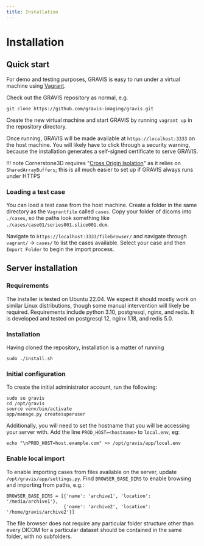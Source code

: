 ```yaml
---
title: Installation
---
```

# Installation

## Quick start

For demo and testing purposes, GRAVIS is easy to run under a virtual machine using [Vagrant](). 

Check out the GRAVIS repository as normal, e.g.

```
git clone https://github.com/gravis-imaging/gravis.git
```

Create the new virtual machine and start GRAVIS by running `vagrant up` in the repository directory. 

Once running, GRAVIS will be made available at `https://localhost:3333` on the host machine. You will likely have to click through a security warning, because the installation generates a self-signed certificate to serve GRAVIS. 

!!! note
    Cornerstone3D requires "[Cross Origin Isolation](https://web.dev/articles/why-coop-coep)" as it relies on `SharedArrayBuffers`; this is all much easier to set up if GRAVIS always runs under HTTPS

### Loading a test case

You can load a test case from the host machine. Create a folder in the same directory as the `Vagrantfile` called `cases`. Copy your folder of dicoms into `./cases`, so the paths look something like `./cases/case01/series001.slice001.dcm`. 

Navigate to `https://localhost:3333/filebrowser/` and navigate through `vagrant/` -> `cases/` to list the cases available. Select your case and then `Import Folder` to begin the import process.

## Server installation

### Requirements
The installer is tested on Ubuntu 22.04. We expect it should mostly work on similar Linux distributions, though some manual intervention will likely be required. Requirements include python 3.10, postgresql, nginx, and redis. It is developed and tested on postgresql 12, nginx 1.18, and redis 5.0.

### Installation

Having cloned the repository, installation is a matter of running 

```
sudo ./install.sh
```

### Initial configuration

To create the initial administrator account, run the following:

```
sudo su gravis 
cd /opt/gravis
source venv/bin/activate
app/manage.py createsuperuser
```

Additionally, you will need to set the hostname that you will be accessing your server with. Add the line `PROD_HOST=<hostname>` to `local.env`, eg:

```
echo "\nPROD_HOST=host.example.com" >> /opt/gravis/app/local.env
```

### Enable local import

To enable importing cases from files available on the server, update `/opt/gravis/app/settings.py`. Find `BROWSER_BASE_DIRS` to enable browsing and importing from paths, e.g.:

```
BROWSER_BASE_DIRS = [{'name': 'archive1', 'location': '/media/archive1'},
                     {'name': 'archive2', 'location': '/home/gravis/archive2'}]
```

The file browser does not require any particular folder structure other than every DICOM for a particular dataset should be contained in the same folder, with no subfolders. 
